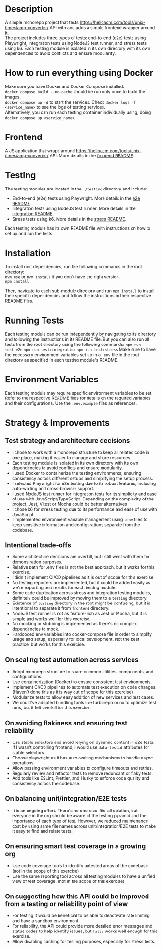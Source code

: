 # Description

A simple monorepo project that tests https://helloacm.com/tools/unix-timestamp-converter/ API with and adds a simple frontend wrapper around it.  
The project includes three types of tests: end-to-end (e2e) tests using Playwright, integration tests using NodeJS test runner, and stress tests using k6. Each testing module is isolated in its own directory with its own dependencies to avoid conflicts and ensure modularity.

# How to run everything using Docker

Make sure you have Docker and Docker Compose installed.  
`docker compose build --no-cache` should be run only once to build the images.  
`docker compose up -d` to start the services. Check `docker logs -f <service_name>` to see the logs of testing services.  
Alternatively, you can run each testing container individually using, doing `docker compose up <service_name>`.

# Frontend

A JS application that wraps around https://helloacm.com/tools/unix-timestamp-converter/ API. More details in the [frontend README](./frontend/README.md).

# Testing

The testing modules are located in the `./testing` directory and include:

- End-to-end (e2e) tests using Playwright. More details in the [e2e README](./testing/e2e/README.md).
- Integration tests using NodeJS test runner. More details in the [integration README](./testing/integration/README.md).
- Stress tests using k6. More details in the [stress README](./testing/stress/README.md).

Each testing module has its own README file with instructions on how to set up and run the tests.

# Installation

To install root dependencies, run the following commands in the root directory:  
`nvm use` or `nvm install` if you don't have the right version.  
`npm install`

Then, navigate to each sub-module directory and run `npm install` to install their specific dependencies and follow the instructions in their respective README files.

# Running Tests

Each testing module can be run independently by navigating to its directory and following the instructions in its README file.
But you can also run all tests from the root directory using the following commands:
`npm run test:e2e`
`npm run test:integration`
`npm run test:stress`
Make sure to have the necessary environment variables set up in a `.env` file in the root directory as specified in each testing module's README.

# Environment Variables

Each testing module may require specific environment variables to be set. Refer to the respective README files for details on the required variables and their configurations. Use the `.env.example` files as references.

# Strategy & Improvements

## Test strategy and architecture decisions

- I chose to work with a monorepo structure to keep all related code in one place, making it easier to manage and share resources.
- Each testing module is isolated in its own directory with its own dependencies to avoid conflicts and ensure modularity.
- I used Docker to containerize the testing environments, ensuring consistency across different setups and simplifying the setup process.
- I selected Playwright for e2e testing due to its robust features, including auto-waiting and cross-browser support.
- I used NodeJS test runner for integration tests for its simplicity and ease of use with JavaScript/TypeScript. Depending on the complexity of the project, Jest, Vitest or Mocha could be better alternatives
- I chose k6 for stress testing due to its performance and ease of use with JavaScript.
- I implemented environment variable management using `.env` files to keep sensitive information and configurations separate from the codebase.

## Intentional trade-offs

- Some architecture decisions are overkill, but I still went with them for demonstration purposes.
- Relative path for .env files is not the best approach, but it works for this exercise.
- I didn't implement CI/CD pipelines as it is out of scope for this exercise.
- No testing reporters are implemented, but it could be added easily as we're exporting test results for each testing module.
- Some code duplication across stress and integration testing modules, definitely could be improved by moving them to a `testing` directory.
- Existence of `testing` directory in the root might be confusing, but it is intentional to separate it from `frontend` directory.
- NodeJS test runner is not as feature-rich as Jest or Mocha, but it is simple and works well for this exercise.
- No mocking or stubbing is implemented as there's no complex dependencies to mock.
- Hardcoded env variables into docker-compose file in order to simplify usage and setup, especially for local development. Not the best practice, but works for this exercise.

## On scaling test automation across services

- Adopt monorepo structure to share common utilities, components, and configurations.
- Use containerization (Docker) to ensure consistent test environments.
- Implement CI/CD pipelines to automate test execution on code changes. (Haven't done this as it is way out of scope for this exercise)
- Modularize tests to allow easy addition of new services and test cases.
- We could've adopted bundling tools like turborepo or nx to optimize test runs, but it felt overkill for this exercise.

## On avoiding flakiness and ensuring test reliability

- Use stable selectors and avoid relying on dynamic content in e2e tests. If I wasn't controlling frontend, I would use `data-testid` attributes for stable selectors.
- Choose playwright as it has auto-waiting mechanisms to handle async operations.
- Allow passing environment variables to configure timeouts and retries.
- Regularly review and refactor tests to remove redundant or flaky tests.
- Add tools like ESLint, Prettier, and Husky to enforce code quality and consistency across the codebase.

## On balancing unit/integration/E2E tests

- It is an ongoing effort. There's no one-size-fits-all solution, but everyone in the org should be aware of the testing pyramid and the importance of each type of test.
  However, we reduced maintenance cost by using same file names across unit/integration/E2E tests to make it easy to find and relate tests.

## On ensuring smart test coverage in a growing org

- Use code coverage tools to identify untested areas of the codebase. (not in the scope of this exercise)
- Use the same reporting tool across all testing modules to have a unified view of test coverage. (not in the scope of this exercise)

## On suggesting how this API could be improved from a testing or reliability point of view

- For testing it would be beneficial to be able to deactivate rate limiting and have a sandbox environment.
- For reliability, the API could provide more detailed error messages and status codes to help identify issues, but `false` works well enough for this exercise.
- Allow disabling caching for testing purposes, especially for stress tests.
